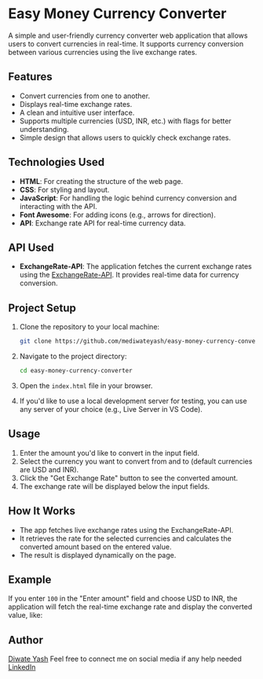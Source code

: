 # Easy Money Currency Converter

A simple and user-friendly currency converter web application that allows users to convert currencies in real-time. It supports currency conversion between various currencies using the live exchange rates.

## Features

- Convert currencies from one to another.
- Displays real-time exchange rates.
- A clean and intuitive user interface.
- Supports multiple currencies (USD, INR, etc.) with flags for better understanding.
- Simple design that allows users to quickly check exchange rates.

## Technologies Used

- **HTML**: For creating the structure of the web page.
- **CSS**: For styling and layout.
- **JavaScript**: For handling the logic behind currency conversion and interacting with the API.
- **Font Awesome**: For adding icons (e.g., arrows for direction).
- **API**: Exchange rate API for real-time currency data.

## API Used

- **ExchangeRate-API**: The application fetches the current exchange rates using the [ExchangeRate-API](https://www.exchangerate-api.com/). It provides real-time data for currency conversion.

## Project Setup

1. Clone the repository to your local machine:

    ```bash
    git clone https://github.com/mediwateyash/easy-money-currency-converter.git
    ```

2. Navigate to the project directory:

    ```bash
    cd easy-money-currency-converter
    ```

3. Open the `index.html` file in your browser.

4. If you'd like to use a local development server for testing, you can use any server of your choice (e.g., Live Server in VS Code).

## Usage

1. Enter the amount you'd like to convert in the input field.
2. Select the currency you want to convert from and to (default currencies are USD and INR).
3. Click the "Get Exchange Rate" button to see the converted amount.
4. The exchange rate will be displayed below the input fields.

## How It Works

- The app fetches live exchange rates using the ExchangeRate-API.
- It retrieves the rate for the selected currencies and calculates the converted amount based on the entered value.
- The result is displayed dynamically on the page.

## Example

If you enter `100` in the "Enter amount" field and choose USD to INR, the application will fetch the real-time exchange rate and display the converted value, like:

## Author

[Diwate Yash](https://github.com/mediwateyash)
Feel free to connect me on social media if any help needed
[LinkedIn](https://www.linkedin.com/in/diwateyash2004)
